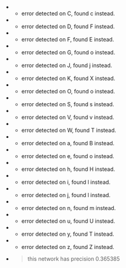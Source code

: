 * * error detected on C, found c instead.
* * error detected on D, found F instead.
* * error detected on F, found E instead.
* * error detected on G, found o instead.
* * error detected on J, found j instead.
* * error detected on K, found X instead.
* * error detected on O, found o instead.
* * error detected on S, found s instead.
* * error detected on V, found v instead.
* * error detected on W, found T instead.
* * error detected on a, found B instead.
* * error detected on e, found o instead.
* * error detected on h, found H instead.
* * error detected on i, found l instead.
* * error detected on j, found l instead.
* * error detected on n, found m instead.
* * error detected on u, found U instead.
* * error detected on y, found T instead.
* * error detected on z, found Z instead.
* > this network has precision 0.365385

